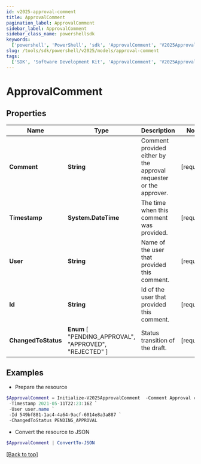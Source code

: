 ```yaml
---
id: v2025-approval-comment
title: ApprovalComment
pagination_label: ApprovalComment
sidebar_label: ApprovalComment
sidebar_class_name: powershellsdk
keywords:
  ['powershell', 'PowerShell', 'sdk', 'ApprovalComment', 'V2025ApprovalComment']
slug: /tools/sdk/powershell/v2025/models/approval-comment
tags:
  ['SDK', 'Software Development Kit', 'ApprovalComment', 'V2025ApprovalComment']
---
```


# ApprovalComment

## Properties

| Name | Type | Description | Notes |
| --- | --- | --- | --- |
| **Comment** | **String** | Comment provided either by the approval requester or the approver. | [required] |
| **Timestamp** | **System.DateTime** | The time when this comment was provided. | [required] |
| **User** | **String** | Name of the user that provided this comment. | [required] |
| **Id** | **String** | Id of the user that provided this comment. | [required] |
| **ChangedToStatus** | **Enum** [ "PENDING_APPROVAL", "APPROVED", "REJECTED" ] | Status transition of the draft. | [required] |

## Examples

- Prepare the resource

```powershell
$ApprovalComment = Initialize-V2025ApprovalComment  -Comment Approval comment `
 -Timestamp 2021-05-11T22:23:16Z `
 -User user.name `
 -Id 549bf881-1ac4-4a64-9acf-6014e8a3a887 `
 -ChangedToStatus PENDING_APPROVAL
```

- Convert the resource to JSON

```powershell
$ApprovalComment | ConvertTo-JSON
```

[[Back to top]](#)
